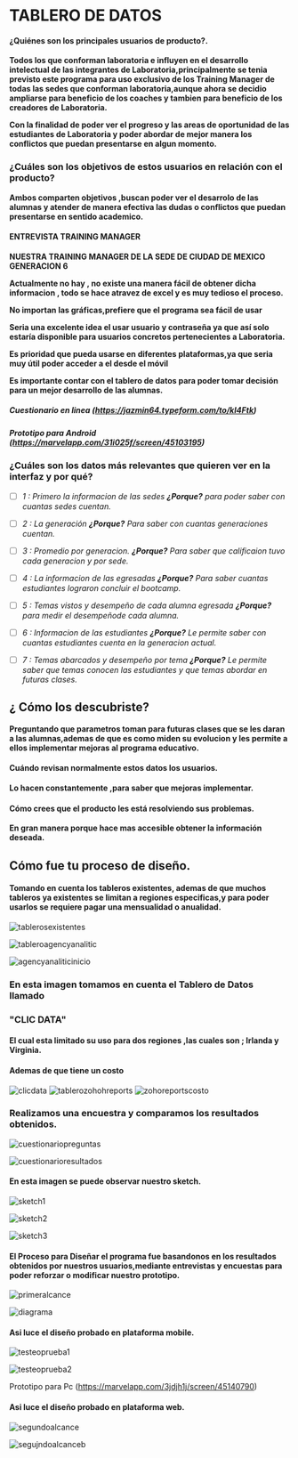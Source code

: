 # TABLERO DE DATOS

#### ¿Quiénes son los principales usuarios de producto?.

__**Todos los que conforman laboratoria e influyen en el desarrollo intelectual de las integrantes de Laboratoria,principalmente se tenia previsto este programa para uso exclusivo de los Training Manager de todas las sedes que conforman  laboratoria,aunque ahora se decidio ampliarse para beneficio de los coaches y tambien para beneficio de los creadores de Laboratoria.**__

__**Con la finalidad de poder ver el progreso y las areas de oportunidad de las estudiantes de Laboratoria y poder abordar de mejor manera los conflictos que puedan presentarse en algun momento.**__

###  ¿Cuáles son los objetivos de estos usuarios en relación con el producto?

 
**Ambos comparten objetivos ,buscan poder ver el desarrolo de las alumnas y atender de manera efectiva las dudas o conflictos que puedan presentarse en sentido academico.**

#### ENTREVISTA TRAINING MANAGER

__**NUESTRA TRAINING MANAGER DE LA SEDE DE CIUDAD DE MEXICO GENERACION 6**__

**Actualmente no hay , **no existe una manera fácil de obtener dicha informacion** , todo se hace atravez de excel y es muy tedioso el proceso.**


**No importan las gráficas,prefiere que el programa sea fácil de usar**

**Seria una excelente idea el usar usuario y contraseña ya que así solo estaría disponible para usuarios concretos pertenecientes a  Laboratoria.**

 **Es prioridad que pueda usarse en diferentes plataformas,ya que seria muy útil poder acceder a el desde el móvil**

**Es importante contar con el tablero de datos para poder tomar decisión para un mejor desarrollo de las alumnas.**



##### Cuestionario en linea (https://jazmin64.typeform.com/to/kl4Ftk)

##### Prototipo para Android (https://marvelapp.com/31i025f/screen/45103195)




###  ¿Cuáles son los datos más relevantes que quieren ver en la interfaz y por qué?

 - [ ]  *1 : Primero la informacion de las sedes **¿Porque?** para poder saber con cuantas sedes cuentan.*

- [ ]  *2 : La generación **¿Porque?** Para saber con cuantas generaciones cuentan.*

- [ ]  *3 : Promedio por generacion. **¿Porque?** Para saber que calificaion tuvo cada generacion y por sede.*


- [ ] *4 : La informacion de las egresadas **¿Porque?** Para  saber cuantas estudiantes lograron concluir el bootcamp.*
 
- [ ]  *5 : Temas vistos y desempeño de cada alumna egresada **¿Porque?** para medir el desempeñode cada alumna.* 

- [ ] *6 : Informacion de las estudiantes **¿Porque?** Le permite saber con cuantas estudiantes cuenta en la generacion actual.*

- [ ] *7 : Temas abarcados y desempeño por tema **¿Porque?** Le permite saber que temas conocen las estudiantes y que temas abordar en futuras clases.*




## ¿ Cómo los descubriste?


__**Preguntando que parametros toman para futuras clases que se les daran a las alumnas,ademas de que es como miden su evolucion y les permite a ellos implementar mejoras al programa educativo.**__


#### Cuándo revisan normalmente estos datos los usuarios.

__**Lo hacen constantemente ,para saber que mejoras implementar.**__

#### Cómo crees que el producto les está resolviendo sus problemas.

__**En gran manera porque hace mas accesible obtener la información deseada.**__

## Cómo fue tu proceso de diseño.

#### Tomando en cuenta los tableros existentes, ademas de que muchos tableros ya existentes se limitan a regiones especificas,y para poder usarlos se requiere pagar una mensualidad o anualidad.
 
 ![tablerosexistentes](src/img/tablerosexistentes.png)



![tableroagencyanalitic](src/img/tableroagencyanalitic.png)



 ![agencyanaliticinicio](src/img/agencyanaliticinicio.png)






 ### En esta imagen tomamos en cuenta el Tablero de Datos llamado 
 ### "CLIC DATA"
 #### El cual esta limitado su uso para dos regiones ,las cuales son ; **Irlanda y Virginia.**
 #### Ademas de que tiene un costo

 ![clicdata](src/img/clicdata.png)
![tablerozohohreports](src/img/tablerozohoreports.png)
![zohoreportscosto](src/img/zohoreportscosto.png)


### Realizamos una encuestra y comparamos los resultados obtenidos.


 ![cuestionariopreguntas](src/img/cuestionariopreguntas.png)

 

 ![cuestionarioresultados](src/img/cuestionarioresultados.png)



#### En esta imagen se puede observar nuestro sketch.

![sketch1](src/img/sketch1.png)


![sketch2](src/img/sketch2.jpg)


![sketch3](src/img/sketch3.jpg)


#### El Proceso para Diseñar el programa fue basandonos en los resultados obtenidos por nuestros usuarios,mediante entrevistas y encuestas para poder reforzar o modificar nuestro prototipo.

 ![primeralcance](src/img/primeralcance.png)

 ![diagrama](src/img/diagramadeflujo.png)



#### Asi luce el diseño probado en plataforma mobile.

 ![testeoprueba1](src/img/testeoprueba1.png)


![testeoprueba2](src/img/testeoprueba2.png)




Prototipo para Pc (https://marvelapp.com/3jdjh1j/screen/45140790)

####  Asi luce el diseño probado en plataforma web.


  ![segundoalcance](src/img/segundoalcance.png)

 ![segujndoalcanceb](src/img/segundoalcanceb.png)
